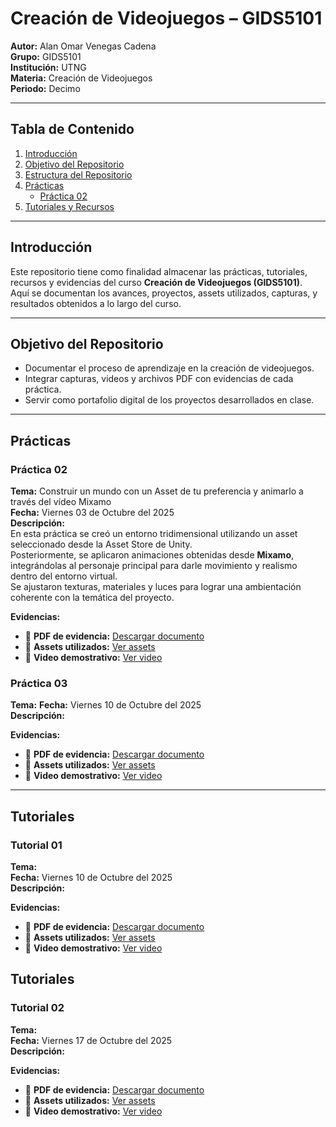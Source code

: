 # Creación de Videojuegos – GIDS5101

**Autor:** Alan Omar Venegas Cadena  
**Grupo:** GIDS5101  
**Institución:** UTNG  
**Materia:** Creación de Videojuegos  
**Periodo:** Decimo

---

##  Tabla de Contenido

1. [Introducción](#introducción)
2. [Objetivo del Repositorio](#objetivo-del-repositorio)
3. [Estructura del Repositorio](#estructura-del-repositorio)
4. [Prácticas](#prácticas)
   - [Práctica 02](#práctica-02)
5. [Tutoriales y Recursos](#tutoriales-y-recursos)

---

##  Introducción

Este repositorio tiene como finalidad almacenar las prácticas, tutoriales, recursos y evidencias del curso **Creación de Videojuegos (GIDS5101)**.  
Aquí se documentan los avances, proyectos, assets utilizados, capturas, y resultados obtenidos a lo largo del curso.

---

##  Objetivo del Repositorio

- Documentar el proceso de aprendizaje en la creación de videojuegos.  
- Integrar capturas, videos y archivos PDF con evidencias de cada práctica.  
- Servir como portafolio digital de los proyectos desarrollados en clase.

---
## Prácticas

### Práctica 02  
**Tema:** Construir un mundo con un Asset de tu preferencia y animarlo a través del vídeo Mixamo  
**Fecha:** Viernes 03 de Octubre del 2025  
**Descripción:**  
En esta práctica se creó un entorno tridimensional utilizando un asset seleccionado desde la Asset Store de Unity.  
Posteriormente, se aplicaron animaciones obtenidas desde **Mixamo**, integrándolas al personaje principal para darle movimiento y realismo dentro del entorno virtual.  
Se ajustaron texturas, materiales y luces para lograr una ambientación coherente con la temática del proyecto.


**Evidencias:**  
- 📄 **PDF de evidencia:** <a href="https://raw.githubusercontent.com/ABOK451/Creacion-de-Videojuegos-GIDS5101/main/Practicas/Practica02/Practica02.pdf" download>Descargar documento</a>
- 🧰 **Assets utilizados:** [Ver assets](./Practicas/Practica02/assets/practica02.unitypackage) 
- 🎥 **Video demostrativo:** [Ver video](#)

### Práctica 03  
**Tema:** 
**Fecha:** Viernes 10 de Octubre del 2025  
**Descripción:**  



**Evidencias:**  
- 📄 **PDF de evidencia:** <a href="https://raw.githubusercontent.com/ABOK451/Creacion-de-Videojuegos-GIDS5101/main/Practicas/Practica03/Practica03.pdf" download>Descargar documento</a>
- 🧰 **Assets utilizados:** [Ver assets](./Practicas/Practica03/assets/practica03.unitypackage) 
- 🎥 **Video demostrativo:** <a href="https://drive.google.com/file/d/1-lCl3fqmQyC5KU58uzRJxyzp6IB0gQW8/view?usp=drive_link" target="_blank">Ver video</a>


---
## Tutoriales

### Tutorial 01  
**Tema:**  
**Fecha:** Viernes 10 de Octubre del 2025  
**Descripción:**  
 

**Evidencias:**  
- 📄 **PDF de evidencia:** <a href="https://raw.githubusercontent.com/ABOK451/Creacion-de-Videojuegos-GIDS5101/main/Tutoriales/Tutorial01/Tutorial01.pdf" download>Descargar documento</a>
- 🧰 **Assets utilizados:** [Ver assets](./Tutoriales/Tutorial01/assets/tutorial01.unitypackage) 
- 🎥 **Video demostrativo:** <a href="https://drive.google.com/file/d/1dVuDKzNOVF8KOYEx4cJnWPKEV7E8Uvs9/view?usp=drive_link" target="_blank">Ver video</a>

## Tutoriales

### Tutorial 02  
**Tema:**  
**Fecha:** Viernes 17 de Octubre del 2025  
**Descripción:**  
 

**Evidencias:**  
- 📄 **PDF de evidencia:** <a href="https://raw.githubusercontent.com/ABOK451/Creacion-de-Videojuegos-GIDS5101/main/Tutoriales/Tutorial02/Tutorial02.pdf" download>Descargar documento</a>
- 🧰 **Assets utilizados:** [Ver assets](./Tutoriales/Tutorial02/assets/tutorial02.unitypackage) 
- 🎥 **Video demostrativo:** <a href="https://drive.google.com/file/d/13X6iow5lmI4k0s2hCRCrksWoOtoayFmx/view?usp=sharing" target="_blank">Ver video</a>





